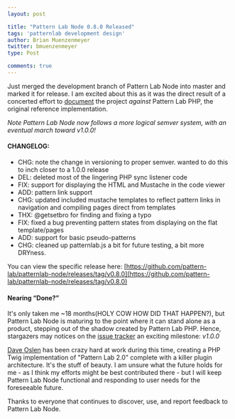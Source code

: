 ```yaml
---
layout: post

title: "Pattern Lab Node 0.8.0 Released"
tags: 'patternlab development design'
author: Brian Muenzenmeyer
twitter: bmuenzenmeyer
type: Post

comments: true
---
```


Just merged the development branch of Pattern Lab Node into master and marked it for release. I am excited about this as it was the direct result of a concerted effort to [document](https://github.com/pattern-lab/patternlab-node/issues/70) the project *against* Pattern Lab PHP, the original reference implementation. 

*Note Pattern Lab Node now follows a more logical semver system, with an eventual march toward v1.0.0!*

#### CHANGELOG:

 - CHG: note the change in versioning to proper semver. wanted to do this to inch closer to a 1.0.0 release
 - DEL: deleted most of the lingering PHP sync listener code
 - FIX: support for displaying the HTML and Mustache in the code viewer
 - ADD: pattern link support
 - CHG: updated included mustache templates to reflect pattern links in navigation and compiling pages direct from templates
 - THX: @getsetbro for finding and fixing a typo
 - FIX: fixed a bug preventing pattern states from displaying on the flat template/pages
 - ADD: support for basic pseudo-patterns
 - CHG: cleaned up patternlab.js a bit for future testing, a bit more DRYness.


You can view the specific release here: [https://github.com/pattern-lab/patternlab-node/releases/tag/v0.8.0](https://github.com/pattern-lab/patternlab-node/releases/tag/v0.8.0)

#### Nearing &ldquo;Done?&rdquo;
It's only taken me ~18 months(HOLY COW HOW DID THAT HAPPEN?), but Pattern Lab Node is maturing to the point where it can stand alone as a product, stepping out of the shadow created by Pattern Lab PHP. Hence, stargazers may notices on the [issue tracker](https://github.com/pattern-lab/patternlab-node/issues) an exciting milestone: _v1.0.0_

[Dave Oslen](http://dmolsen.com/) has been crazy hard at work during this time, creating a PHP Twig implementation of "Pattern Lab 2.0" complete with a killer plugin architecture. It's the stuff of beauty. I am unsure what the future holds for me - as I think my efforts might be best contributed there - but I will keep Pattern Lab Node functional and responding to user needs for the foreseeable future.

Thanks to everyone that continues to discover, use, and report feedback to Pattern Lab Node.
